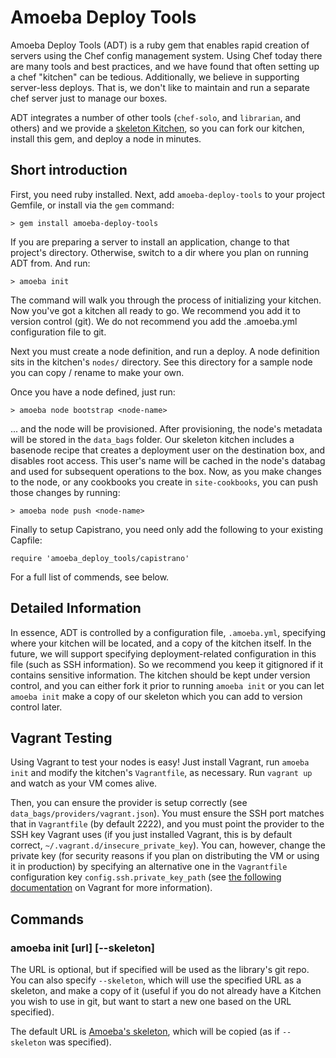 Amoeba Deploy Tools
===================

Amoeba Deploy Tools (ADT) is a ruby gem that enables rapid creation of servers using the Chef config
management system. Using Chef today there are many tools and best practices, and we have found that
often setting up a chef "kitchen" can be tedious. Additionally, we believe in supporting server-less
deploys. That is, we don't like to maintain and run a separate chef server just to manage our boxes.

ADT integrates a number of other tools (`chef-solo`, and `librarian`, and others) and we provide a
[skeleton Kitchen](http://github.com/AmoebaConsulting/amoeba-kitchen-skel), so you can fork our
kitchen, install this gem, and deploy a node in minutes.

## Short introduction

First, you need ruby installed. Next, add `amoeba-deploy-tools` to your project Gemfile, or install
via the `gem` command:

    > gem install amoeba-deploy-tools

If you are preparing a server to install an application, change to that project's directory.
Otherwise, switch to a dir where you plan on running ADT from. And run:

    > amoeba init

The command will walk you through the process of initializing your kitchen. Now you've got a
kitchen all ready to go. We recommend you add it to version control (git). We do not recommend you
add the .amoeba.yml configuration file to git.

Next you must create a node definition, and run a deploy. A node definition sits in the kitchen's
`nodes/` directory. See this directory for a sample node you can copy / rename to make your own.

Once you have a node defined, just run:

    > amoeba node bootstrap <node-name>

... and the node will be provisioned. After provisioning, the node's metadata will be stored in the
`data_bags` folder. Our skeleton kitchen includes a basenode recipe that creates a deployment user
on the destination box, and disables root access. This user's name will be cached in the node's
databag and used for subsequent operations to the box. Now, as you make changes to the node, or any
cookbooks you create in `site-cookbooks`, you can push those changes by running:

    > amoeba node push <node-name>

Finally to setup Capistrano, you need only add the following to your existing Capfile:

    require 'amoeba_deploy_tools/capistrano'

For a full list of commends, see below.

## Detailed Information

In essence, ADT is controlled by a configuration file, `.amoeba.yml`, specifying where your kitchen
will be located, and a copy of the kitchen itself. In the future, we will support specifying
deployment-related configuration in this file (such as SSH information). So we recommend you keep it
gitignored if it contains sensitive information. The kitchen should be kept under version control,
and you can either fork it prior to running `amoeba init` or you can let `amoeba init` make a copy
of our skeleton which you can add to version control later.

## Vagrant Testing

Using Vagrant to test your nodes is easy! Just install Vagrant, run `amoeba init` and modify the
kitchen's `Vagrantfile`, as necessary. Run `vagrant up` and watch as your VM comes alive.

Then, you can ensure the provider is setup correctly (see `data_bags/providers/vagrant.json`). You
must ensure the SSH port matches that in `Vagrantfile` (by default 2222), and you must point the
provider to the SSH key Vagrant uses (if you just installed Vagrant, this is by default correct,
`~/.vagrant.d/insecure_private_key`). You can, however, change the private key (for security
reasons if you plan on distributing the VM or using it in production) by specifying an alternative
one in the `Vagrantfile` configuration key `config.ssh.private_key_path` (see
[the following documentation](http://docs-v1.vagrantup.com/v1/docs/config/ssh/private_key_path.html)
on Vagrant for more information).

## Commands

### amoeba init [url] [--skeleton]

The URL is optional, but if specified will be used as the library's git repo. You can also specify
`--skeleton`, which will use the specified URL as a skeleton, and make a copy of it (useful if you
do not already have a Kitchen you wish to use in git, but want to start a new one based on the URL
specified).

The default URL is [Amoeba's skeleton](https://github.com/AmoebaConsulting/amoeba-kitchen-skel),
which will be copied (as if `--skeleton` was specified).
